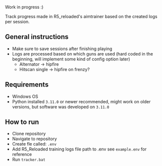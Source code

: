Work in progress :)

Track progress made in R5_reloaded's aimtrainer based on the created logs per session.

## General instructions ##
 - Make sure to save sessions after finishing playing
 - Logs are processed based on which guns are used (hard coded in the beginning, will implement some kind of config option later)
    - Alternator -> hipfire
    - Hitscan single -> hipfire on frenzy?

## Requirements ##
 - Windows OS
 - Python installed ```3.11.0``` or newer recommended, might work on older versions, but software was developed on ```3.11.0```

## How to run ##
 - Clone repository
 - Navigate to repository
 - Create fle called: ```.env```
 - Add R5_Reloaded training logs file path to .env see ```example.env``` for reference
 - Run ```tracker.bat```
